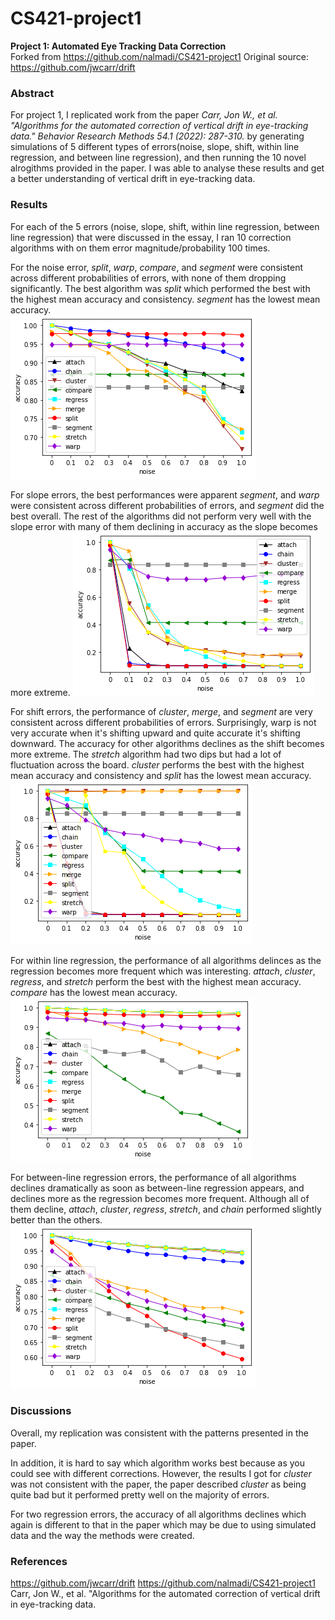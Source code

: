 # CS421-project1

**Project 1: Automated Eye Tracking Data Correction**<br>
Forked from https://github.com/nalmadi/CS421-project1
Original source: https://github.com/jwcarr/drift 

### Abstract
For project 1, I replicated work from the paper *Carr, Jon W., et al. "Algorithms for the automated correction of vertical drift in eye-tracking data." Behavior Research Methods 54.1 (2022): 287-310.* by generating simulations of 5 different types of errors(noise, slope, shift, within line regression, and between line regression), and then running the 10 novel alrogithms provided in the paper. I was able to analyse these results and get a better understanding of vertical drift in eye-tracking data.

### Results
For each of the 5 errors (noise, slope, shift, within line regression, between line regression) that were discussed in the essay, I ran 10 correction algorithms with on them error magnitude/probability 100 times.

For the noise error, *split*, *warp*, *compare*, and *segment* were consistent across different probabilities of errors, with none of them dropping significantly. The best algorithm was *split* which performed the best with the highest mean accuracy and consistency. *segment* has the lowest mean accuracy.
<br />
![Fig 1. Noise error](/results/noise.png "Noise error Results")

For slope errors, the best performances were apparent *segment*, and *warp* were consistent across different probabilities of errors, and *segment* did the best overall. The rest of the algorithms did not perform very well with the slope error with many of them declining in accuracy as the slope becomes more extreme.
![Fig 2. Slope error](/results/slope.png "Slope error Results")

For shift errors, the performance of *cluster*, *merge*, and *segment* are very consistent across different probabilities of errors. Surprisingly, warp is not very accurate when it's shifting upward and quite accurate it's shifting downward. The accuracy for other algorithms declines as the shift becomes more extreme. The *stretch* algorithm had two dips but had a lot of fluctuation across the board. *cluster* performs the best with the highest mean accuracy and consistency and *split* has the lowest mean accuracy.
<br />
![Fig 3. Shift error](/results/shift.png "Shift error results")

For within line regression, the performance of all algorithms delinces as the regression becomes more frequent which was interesting. *attach*, *cluster*, *regress*, and *stretch* perform the best with the highest mean accuracy. *compare* has the lowest mean accuracy.
![Fig 4. Within-line regression error](/results/within.png "Within-line regression error")

For between-line regression errors, the performance of all algorithms declines dramatically as soon as between-line regression appears, and declines more as the regression becomes more frequent. Although all of them decline, *attach*, *cluster*, *regress*, *stretch*, and *chain* performed slightly better than the others.
![Fig 5. Between-line regression error](/results/between.png "Between-line regression error")


### Discussions

Overall, my replication was consistent with the patterns presented in the paper. 

In addition, it is hard to say which algorithm works best because as you could see with different corrections. However, the results I got for *cluster* was not consistent with the paper, the paper described *cluster* as being quite bad but it performed pretty well on the majority of errors.

For two regression errors, the accuracy of all algorithms declines which again is different to that in the paper which may be due to using simulated data and the way the methods were created.

### References
https://github.com/jwcarr/drift
https://github.com/nalmadi/CS421-project1
Carr, Jon W., et al. "Algorithms for the automated correction of vertical drift in eye-tracking data.
